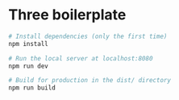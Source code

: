 # Three boilerplate

``` bash
# Install dependencies (only the first time)
npm install

# Run the local server at localhost:8080
npm run dev

# Build for production in the dist/ directory
npm run build
```
